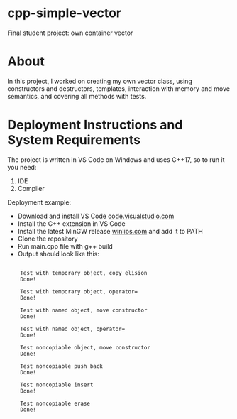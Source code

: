 # cpp-simple-vector

Final student project: own container vector

# About

In this project, I worked on creating my own vector class, using constructors and destructors, templates, interaction with memory and move semantics, and covering all methods with tests.

# Deployment Instructions and System Requirements

The project is written in VS Code on Windows and uses C++17, so to run it you need:
1. IDE
2. Compiler

Deployment example:
* Download and install VS Code [code.visualstudio.com](https://code.visualstudio.com/)
* Install the C++ extension in VS Code
* Install the latest MinGW release [winlibs.com](https://winlibs.com/#download-release) and add it to PATH
* Clone the repository
* Run main.cpp file with g++ build
* Output should look like this:

```

    Test with temporary object, copy elision
    Done!

    Test with temporary object, operator=
    Done!

    Test with named object, move constructor
    Done!

    Test with named object, operator=
    Done!

    Test noncopiable object, move constructor
    Done!

    Test noncopiable push back
    Done!

    Test noncopiable insert
    Done!

    Test noncopiable erase
    Done!

```